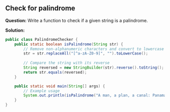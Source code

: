 ## Check for palindrome

**Question:** Write a function to check if a given string is a palindrome.

**Solution:**
```java
public class PalindromeChecker {
    public static boolean isPalindrome(String str) {
        // Remove non-alphanumeric characters and convert to lowercase
        str = str.replaceAll("[^a-zA-Z0-9]", "").toLowerCase();
        
        // Compare the string with its reverse
        String reversed = new StringBuilder(str).reverse().toString();
        return str.equals(reversed);
    }

    public static void main(String[] args) {
        // Example usage
        System.out.println(isPalindrome("A man, a plan, a canal: Panama")); // Output: true
    }
}
